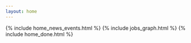 ```yaml
---
layout: home
---
```


<div class="home">
  {% include home_news_events.html %}
  {% include jobs_graph.html %}
  {% include home_done.html %}
</div>
